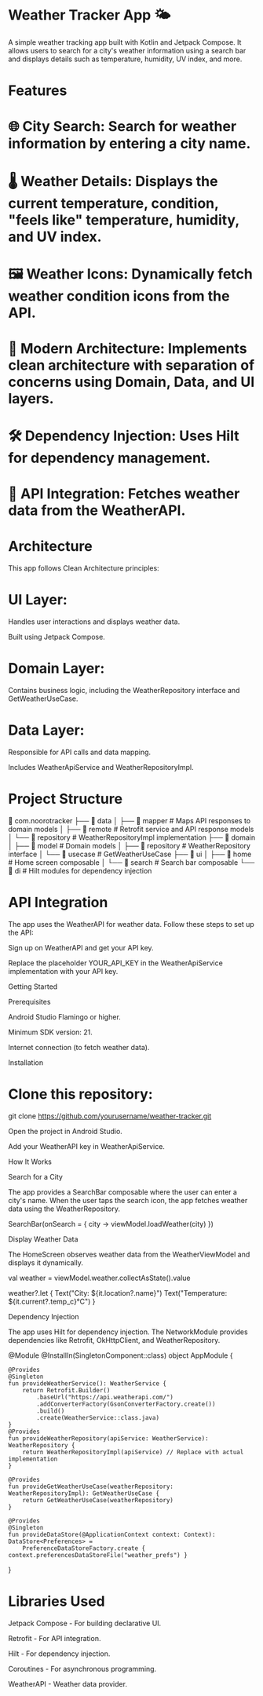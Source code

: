 # Weather Tracker App 🌤️

A simple weather tracking app built with Kotlin and Jetpack Compose. It allows users to search for a city's weather information using a search bar and displays details such as temperature, humidity, UV index, and more.

# Features

#  🌐 City Search: Search for weather information by entering a city name.

#  🌡️ Weather Details: Displays the current temperature, condition, "feels like" temperature, humidity, and UV index.

#  🖼️ Weather Icons: Dynamically fetch weather condition icons from the API.

#  🚀 Modern Architecture: Implements clean architecture with separation of concerns using Domain, Data, and UI layers.

#  🛠️ Dependency Injection: Uses Hilt for dependency management.

#  📢 API Integration: Fetches weather data from the WeatherAPI.

#  Architecture

This app follows Clean Architecture principles:

#  UI Layer:

Handles user interactions and displays weather data.

Built using Jetpack Compose.

#  Domain Layer:

Contains business logic, including the WeatherRepository interface and GetWeatherUseCase.

#  Data Layer:

Responsible for API calls and data mapping.

Includes WeatherApiService and WeatherRepositoryImpl.

#  Project Structure

📂 com.noorotracker
├── 📂 data
│   ├── 📂 mapper        # Maps API responses to domain models
│   ├── 📂 remote        # Retrofit service and API response models
│   └── 📂 repository    # WeatherRepositoryImpl implementation
├── 📂 domain
│   ├── 📂 model         # Domain models
│   ├── 📂 repository    # WeatherRepository interface
│   └── 📂 usecase        # GetWeatherUseCase
├── 📂 ui
│   ├── 📂 home          # Home screen composable
│   └── 📂 search        # Search bar composable
└── 📂 di                # Hilt modules for dependency injection

#  API Integration

The app uses the WeatherAPI for weather data. Follow these steps to set up the API:

Sign up on WeatherAPI and get your API key.

Replace the placeholder YOUR_API_KEY in the WeatherApiService implementation with your API key.

Getting Started

Prerequisites

Android Studio Flamingo or higher.

Minimum SDK version: 21.

Internet connection (to fetch weather data).

Installation

#  Clone this repository:

git clone https://github.com/yourusername/weather-tracker.git

Open the project in Android Studio.

Add your WeatherAPI key in WeatherApiService.

How It Works

Search for a City

The app provides a SearchBar composable where the user can enter a city's name. When the user taps the search icon, the app fetches weather data using the WeatherRepository.

SearchBar(onSearch = { city ->
    viewModel.loadWeather(city)
})

Display Weather Data

The HomeScreen observes weather data from the WeatherViewModel and displays it dynamically.

val weather = viewModel.weather.collectAsState().value

weather?.let {
    Text("City: ${it.location?.name}")
    Text("Temperature: ${it.current?.temp_c}°C")
}

Dependency Injection

The app uses Hilt for dependency injection. The NetworkModule provides dependencies like Retrofit, OkHttpClient, and WeatherRepository.

@Module
@InstallIn(SingletonComponent::class)
object AppModule {

    @Provides
    @Singleton
    fun provideWeatherService(): WeatherService {
        return Retrofit.Builder()
            .baseUrl("https://api.weatherapi.com/")
            .addConverterFactory(GsonConverterFactory.create())
            .build()
            .create(WeatherService::class.java)
    }
    @Provides
    fun provideWeatherRepository(apiService: WeatherService): WeatherRepository {
        return WeatherRepositoryImpl(apiService) // Replace with actual implementation
    }

    @Provides
    fun provideGetWeatherUseCase(weatherRepository: WeatherRepositoryImpl): GetWeatherUseCase {
        return GetWeatherUseCase(weatherRepository)
    }

    @Provides
    @Singleton
    fun provideDataStore(@ApplicationContext context: Context): DataStore<Preferences> =
        PreferenceDataStoreFactory.create { context.preferencesDataStoreFile("weather_prefs") }
}

# Libraries Used

Jetpack Compose - For building declarative UI.

Retrofit - For API integration.

Hilt - For dependency injection.

Coroutines - For asynchronous programming.

WeatherAPI - Weather data provider.
